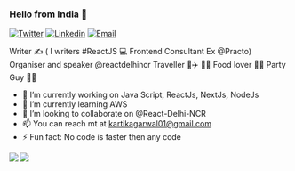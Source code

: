 ### Hello from India 👋

[![Twitter](https://img.shields.io/badge/Twitter-skyblue.svg?style=for-the-badge&logo=twitter)](https://twitter.com/kartikag01)
[![Linkedin](https://img.shields.io/badge/LinkedIn-blue.svg?style=for-the-badge&logo=linkedin)](https://www.linkedin.com/in/kartikag01/)
[![Email](https://img.shields.io/badge/Email-blue.svg?style=for-the-badge&logo=email)](mailto:kartikagarwal01@gmail.com)

Writer ✍️ ( I writers #ReactJS 💻 Frontend Consultant Ex @Practo) 
Organiser and speaker @reactdelhincr
Traveller 🚗✈️ 📍🚩 
Food lover 🍜🍕 
Party Guy 🍻🍾


- 🔭 I’m currently working on Java Script, ReactJs, NextJs, NodeJs   
- 🌱 I’m currently learning AWS
- 👯 I’m looking to collaborate on @React-Delhi-NCR
- 📫 You can reach mt at kartikagarwal01@gmail.com
- ⚡ Fun fact: No code is faster then any code



<!--
**tarunama/tarunama** is a ✨ _special_ ✨ repository because its `README.md` (this file) appears on your GitHub profile.

Here are some ideas to get you started:

- 🔭 I’m currently working on ...
- 🌱 I’m currently learning ...
- 👯 I’m looking to collaborate on ...
- 🤔 I’m looking for help with ...
- 💬 Ask me about ...
- 📫 How to reach me: ...
- 😄 Pronouns: ...
- ⚡ Fun fact: ...
-->

<a href="https://github.com/kartikag01">
  <img align="left" src="https://github-readme-stats.vercel.app/api/top-langs/?username=kartikag01&layout=compact" />
</a>
<a href="https://github.com/kartikag01">
  <img align="left" src="https://github-readme-stats.vercel.app/api?username=kartikag01&count_private=true" />
</a>

